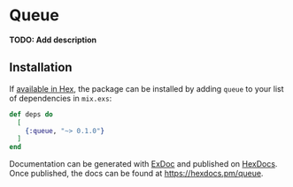 # Queue

**TODO: Add description**

## Installation

If [available in Hex](https://hex.pm/docs/publish), the package can be installed
by adding `queue` to your list of dependencies in `mix.exs`:

```elixir
def deps do
  [
    {:queue, "~> 0.1.0"}
  ]
end
```

Documentation can be generated with [ExDoc](https://github.com/elixir-lang/ex_doc)
and published on [HexDocs](https://hexdocs.pm). Once published, the docs can
be found at <https://hexdocs.pm/queue>.

